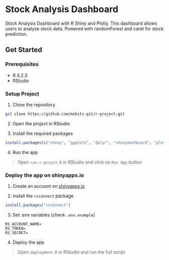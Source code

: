 # Stock Analysis Dashboard

Stock Analysis Dashboard with R Shiny and Plotly. This dashboard allows users to analyze stock data. Powered with randomForest and caret for stock prediction.

## Get Started

### Prerequisites

- R 4.2.3
- RStudio

### Setup Project

1. Clone the repository
```bash
git clone https://github.com/mohits-git/r-project.git
```

2. Open the project in RStudio

3. Install the required packages

```R
install.packages(c("shiny", "ggplot2", "dplyr", "shinydashboard", "plotly", "zoo", "caret", "randomForest", "conflicted", "rsconnect"))
```

4. Run the app

> Open `run-r-projct.R` in RStudio and click on `Run App` button

### Deploy the app on shinyapps.io

1. Create an account on [shinyapps.io](https://www.shinyapps.io/)

2. Install the `rsconnect` package

```R
install.packages("rsconnect")
```

3. Set .env variables (check `.env.example`) 
```
RS_ACCOUNT_NAME=
RS_TOKEN=
RS_SECRET=
```

4. Deploy the app
> Open `deployment.R` in RStudio and run the full script
